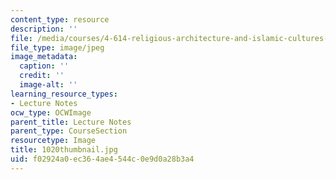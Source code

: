 ```yaml
---
content_type: resource
description: ''
file: /media/courses/4-614-religious-architecture-and-islamic-cultures-fall-2002/f02924a0ec364ae4544c0e9d0a28b3a4_1020thumbnail.jpg
file_type: image/jpeg
image_metadata:
  caption: ''
  credit: ''
  image-alt: ''
learning_resource_types:
- Lecture Notes
ocw_type: OCWImage
parent_title: Lecture Notes
parent_type: CourseSection
resourcetype: Image
title: 1020thumbnail.jpg
uid: f02924a0-ec36-4ae4-544c-0e9d0a28b3a4
---
```

